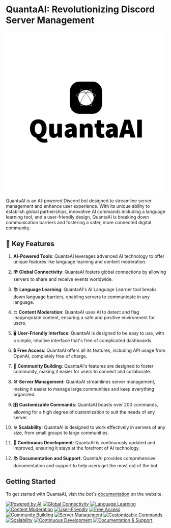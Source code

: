 # QuantaAI: Revolutionizing Discord Server Management

![QuantaAI Logo](images/quantaai/svg/logo-black.svg)

QuantaAI is an AI-powered Discord bot designed to streamline server management and enhance user experience. With its unique ability to establish global partnerships, innovative AI commands including a language learning tool, and a user-friendly design, QuantaAI is breaking down communication barriers and fostering a safer, more connected digital community.

## 🔑 Key Features

1. **AI-Powered Tools**: QuantaAI leverages advanced AI technology to offer unique features like language learning and content moderation.

2. 🌍 **Global Connectivity**: QuantaAI fosters global connections by allowing servers to share and receive events worldwide.

3. 📚 **Language Learning**: QuantaAI's AI Language Learner tool breaks down language barriers, enabling servers to communicate in any language.

4. ⚖️ **Content Moderation**: QuantaAI uses AI to detect and flag inappropriate content, ensuring a safe and positive environment for users.

5. 🖥️ **User-Friendly Interface**: QuantaAI is designed to be easy to use, with a simple, intuitive interface that's free of complicated dashboards.

6. 💲 **Free Access**: QuantaAI offers all its features, including API usage from OpenAI, completely free of charge.

7. 🤝 **Community Building**: QuantaAI's features are designed to foster community, making it easier for users to connect and collaborate.

8. 🛠️ **Server Management**: QuantaAI streamlines server management, making it easier to manage large communities and keep everything organized.

9. 🎛️ **Customizable Commands**: QuantaAI boasts over 200 commands, allowing for a high degree of customization to suit the needs of any server.

10. ⚙️ **Scalability**: QuantaAI is designed to work effectively in servers of any size, from small groups to large communities.

11. 🔄 **Continuous Development**: QuantaAI is continuously updated and improved, ensuring it stays at the forefront of AI technology.

12. 📚 **Documentation and Support**: QuantaAI provides comprehensive documentation and support to help users get the most out of the bot.

## Getting Started

To get started with QuantaAI, visit the bot's [documentation](http://wadderprojects.bhweb.ws/documentation/documentation-html-template-master/docum.html) on the website.

[![Powered by AI](https://img.shields.io/badge/Powered%20by-AI-orange.svg)](https://www.openai.com/)
[![Global Connectivity](https://img.shields.io/badge/Global-Connectivity-blue.svg)](http://wadderprojects.bhweb.ws/)
[![Language Learning](https://img.shields.io/badge/Language-Learning-yellow.svg)](http://wadderprojects.bhweb.ws/)
[![Content Moderation](https://img.shields.io/badge/Content-Moderation-red.svg)](http://wadderprojects.bhweb.ws/)
[![User-Friendly](https://img.shields.io/badge/User-Friendly-green.svg)](http://wadderprojects.bhweb.ws/)
[![Free Access](https://img.shields.io/badge/Free-Access-purple.svg)](http://wadderprojects.bhweb.ws/)
[![Community Building](https://img.shields.io/badge/Community-Building-brightgreen.svg)](http://wadderprojects.bhweb.ws/)
[![Server Management](https://img.shields.io/badge/Server-Management-lightgrey.svg)](http://wadderprojects.bhweb.ws/)
[![Customizable Commands](https://img.shields.io/badge/Customizable-Commands-ff69b4.svg)](http://wadderprojects.bhweb.ws/)
[![Scalability](https://img.shields.io/badge/Scalability-critical.svg)](http://wadderprojects.bhweb.ws/)
[![Continuous Development](https://img.shields.io/badge/Continuous-Development-yellowgreen.svg)](http://wadderprojects.bhweb.ws/)
[![Documentation & Support](https://img.shields.io/badge/Documentation-&-Support-lightblue.svg)](http://wadderprojects.bhweb.ws/)
